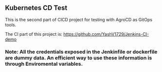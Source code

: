 ## Kubernetes CD Test
This is the second part of CICD project for testing with AgroCD as GitOps tools.

The CI part of this project is: https://github.com/YashV1729/Jenkins-CI-demo

### Note: All the credentials exposed in the Jenkinfile or dockerfile are dummy data. An efficient way to use these information is through Enviromental variables.
